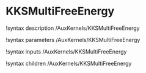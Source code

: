 <!-- MOOSE Documentation Stub: Remove this when content is added. -->

# KKSMultiFreeEnergy
!syntax description /AuxKernels/KKSMultiFreeEnergy

!syntax parameters /AuxKernels/KKSMultiFreeEnergy

!syntax inputs /AuxKernels/KKSMultiFreeEnergy

!syntax children /AuxKernels/KKSMultiFreeEnergy
